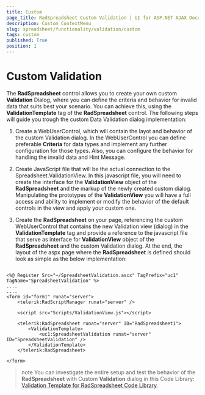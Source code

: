 ```yaml
---
title: Custom
page_title: RadSpreadsheet Custom Validation | UI for ASP.NET AJAX Documentation
description: Custom ContextMenu 
slug: spreadsheet/functionality/validation/custom
tags: custom
published: True
position: 1
---
```


#  Custom Validation

The **RadSpreadsheet** control allows you to create your own custom **Validation** Dialog, where you can define the criteria and behavior for invalid data that suits best your scenario. You can achieve this, using the **ValidationTemplate** tag of the **RadSpreadsheet** control. The following steps will guide you trough the custom Data Validation dialog implementation:

1. Create a WebUserControl, which will contain the layot and behavior of the custom Validation dialog. In the WebUserControl you can define preferable **Criteria** for data types and implement any further configuration for those types. Also, you can configure the behavior for handling the invalid data and Hint Message. 

2. Create JavaScript file that will be the actual connection to the Spreadsheet.ValidationView. In this javascript file, you will need to create the interface for the **ValidationView** object of the **RadSpreadsheet** and the markup of the newly created custom dialog. Manipulating the prototypes of the **ValidationView** you will have a full access and ability to implement or modify the behavior of the default controls in the view and apply your custom one.

3. Create the **RadSpreadsheet** on your page, referencing the custom WebUserControl that contains the new Validation view (dialog) in the **ValidationTemplate** tag and provide a reference to the javascript file that serve as interface for **ValidationView** object of the **RadSpreadsheet** and the custom Validation dialog. At the end, the layout of the aspx page where the **RadSpreadsheet** is defined should look as simple as the below implementation:

````ASP.NET

<%@ Register Src="~/SpreadsheetValidation.ascx" TagPrefix="uc1" TagName="SpreadsheetValidation" %>
....
....
<form id="form1" runat="server">
	<telerik:RadScriptManager runat="server" />
	
	<script src="Scripts/ValidationView.js"></script>
	
	<telerik:RadSpreadsheet runat="server" ID="RadSpreadsheet1">
		<ValidationTemplate>
			<uc1:SpreadsheetValidation runat="server" ID="SpreadsheetValidation" />
		</ValidationTemplate>
	</telerik:RadSpreadsheet>

</form>

````

>note You can investigate the entire setup and test the behavior of the **RadSpreadsheet** with Custom **Validation** dialog in this Code Library: [Validation Template for RadSpreadsheet Code Library](https://www.telerik.com/support/code-library/validation-template).
